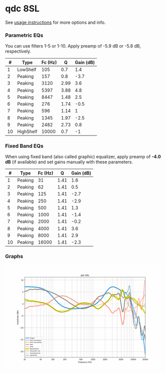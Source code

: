 # qdc 8SL
See [usage instructions](https://github.com/jaakkopasanen/AutoEq#usage) for more options and info.

### Parametric EQs
You can use filters 1-5 or 1-10. Apply preamp of -5.9 dB or -5.8 dB, respectively.

|   # | Type      |   Fc (Hz) |    Q |   Gain (dB) |
|-----|-----------|-----------|------|-------------|
|   1 | LowShelf  |       105 | 0.7  |         1.4 |
|   2 | Peaking   |       157 | 0.8  |        -3.7 |
|   3 | Peaking   |      3120 | 2.99 |         3.6 |
|   4 | Peaking   |      5397 | 3.88 |         4.8 |
|   5 | Peaking   |      8447 | 1.48 |         2.5 |
|   6 | Peaking   |       276 | 1.74 |        -0.5 |
|   7 | Peaking   |       596 | 1.14 |         1   |
|   8 | Peaking   |      1345 | 1.97 |        -2.5 |
|   9 | Peaking   |      2482 | 2.73 |         0.8 |
|  10 | HighShelf |     10000 | 0.7  |        -1   |

### Fixed Band EQs
When using fixed band (also called graphic) equalizer, apply preamp of **-4.0 dB** (if available) and set gains manually with these parameters.

|   # | Type    |   Fc (Hz) |    Q |   Gain (dB) |
|-----|---------|-----------|------|-------------|
|   1 | Peaking |        31 | 1.41 |         1.6 |
|   2 | Peaking |        62 | 1.41 |         0.5 |
|   3 | Peaking |       125 | 1.41 |        -2.7 |
|   4 | Peaking |       250 | 1.41 |        -2.9 |
|   5 | Peaking |       500 | 1.41 |         1.3 |
|   6 | Peaking |      1000 | 1.41 |        -1.4 |
|   7 | Peaking |      2000 | 1.41 |        -0.2 |
|   8 | Peaking |      4000 | 1.41 |         3.6 |
|   9 | Peaking |      8000 | 1.41 |         2.9 |
|  10 | Peaking |     16000 | 1.41 |        -2.3 |

### Graphs
![](./qdc%208SL.png)
